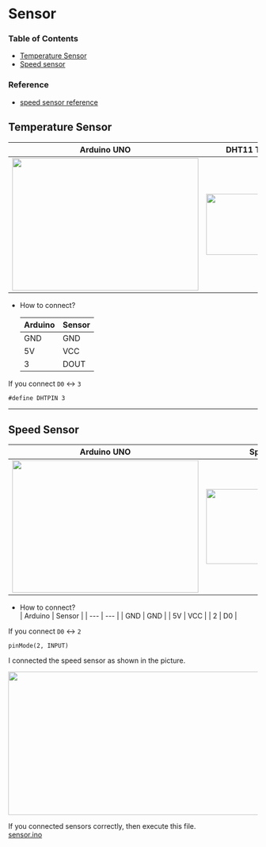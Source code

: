 # Sensor

### **Table of Contents**
- [Temperature Sensor](#temperature-sensor)  
- [Speed sensor](#speed-sensor)
### **Reference**
- [speed sensor reference](https://www.brainy-bits.com/post/how-to-use-a-speed-sensor-with-arduino)


## Temperature Sensor

| Arduino UNO | DHT11 Temp seonsor |
| --- | --- |
| <img src="https://user-images.githubusercontent.com/81483791/235361477-c871f074-bb50-4fcd-8795-f06b8526da11.png"  width="376" height="267"/> |  <img src="https://user-images.githubusercontent.com/81483791/235361461-a98f4808-4a3c-41fd-8d59-0c7c8a83d38c.png"  width="250" height="123"/> |
- How to connect?    

    | Arduino | Sensor |
    | --- | --- |
    | GND | GND |
    | 5V | VCC |
    | 3 | DOUT |

If you connect `D0`  ↔  `3` 

`#define DHTPIN 3` 

- - - 

## Speed Sensor

| Arduino UNO | Speed seonsor |
| --- | --- |
| <img src="https://user-images.githubusercontent.com/81483791/235361477-c871f074-bb50-4fcd-8795-f06b8526da11.png"  width="376" height="267"/> |  <img src="https://user-images.githubusercontent.com/81483791/235361849-e224bc23-accc-46f7-a4a4-0e652f5c1ad6.png"  width="292" height="151"/> |
- How to connect?  
    | Arduino | Sensor |
    | --- | --- |
    | GND | GND |
    | 5V | VCC |
    | 2 | D0 |  


If you connect `D0`  ↔  `2` 

`pinMode(2, INPUT)`    

I connected the speed sensor as shown in the picture.    

<img src="https://user-images.githubusercontent.com/81483791/235363202-7657cc80-8dc5-435f-a187-77649221ef19.png"  width="573" height="289"/> 

If you connected sensors correctly, then execute this file.  
[sensor.ino](src/temperature.ino)

